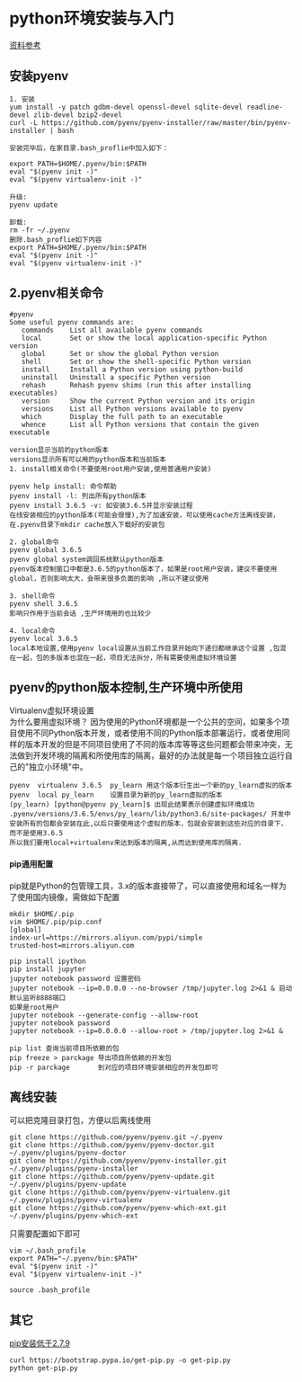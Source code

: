 # python环境安装与入门
[资料参考](https://github.com/pyenv/pyenv)  

## 安装pyenv
```
1. 安装
yum install -y patch gdbm-devel openssl-devel sqlite-devel readline-devel zlib-devel bzip2-devel
curl -L https://github.com/pyenv/pyenv-installer/raw/master/bin/pyenv-installer | bash
	
安装完毕后，在家目录.bash_proflie中加入如下：  

export PATH=$HOME/.pyenv/bin:$PATH
eval "$(pyenv init -)"
eval "$(pyenv virtualenv-init -)"

升级:
pyenv update

卸载:
rm -fr ~/.pyenv
删除.bash_proflie如下内容
export PATH=$HOME/.pyenv/bin:$PATH
eval "$(pyenv init -)"
eval "$(pyenv virtualenv-init -)"
```


## 2.pyenv相关命令
```
#pyenv
Some useful pyenv commands are:
   commands    List all available pyenv commands
   local       Set or show the local application-specific Python version
   global      Set or show the global Python version
   shell       Set or show the shell-specific Python version
   install     Install a Python version using python-build
   uninstall   Uninstall a specific Python version
   rehash      Rehash pyenv shims (run this after installing executables)
   version     Show the current Python version and its origin
   versions    List all Python versions available to pyenv
   which       Display the full path to an executable
   whence      List all Python versions that contain the given executable
   
version显示当前的python版本   
versions显示所有可以用的python版本和当前版本   
1. install相关命令(不要使用root用户安装,使用普通用户安装)

pyenv help install: 命令帮助
pyenv install -l: 列出所有python版本
pyenv install 3.6.5 -v: 如安装3.6.5并显示安装过程
在线安装相应的python版本(可能会很慢),为了加速安装，可以使用cache方法离线安装，在.pyenv目录下mkdir cache放入下载好的安装包

2. global命令
pyenv global 3.6.5
pyenv global system调回系统默认python版本
pyenv版本控制窗口中都是3.6.5的python版本了，如果是root用户安装，建议不要使用global，否则影响太大，会带来很多负面的影响 ,所以不建议使用

3. shell命令
pyenv shell 3.6.5
影响只作用于当前会话 ,生产环境用的也比较少

4. local命令
pyenv local 3.6.5
local本地设置,使用pyenv local设置从当前工作目录开始向下递归都继承这个设置 ,包混在一起，包的多版本也混在一起，项目无法拆分，所有需要使用虚拟环境设置
```	

## pyenv的python版本控制,生产环境中所使用

Virtualenv虚拟环境设置  
为什么要用虚拟环境？
因为使用的Python环境都是一个公共的空间，如果多个项目使用不同Python版本开发，或者使用不同的Python版本部署运行，或者使用同样的版本开发的但是不同项目使用了不同的版本库等等这些问题都会带来冲突，无法做到开发环境的隔离和所使用库的隔离，最好的办法就是每一个项目独立运行自己的"独立小环境"中。
```
pyenv  virtualenv 3.6.5  py_learn 用这个版本衍生出一个新的py_learn虚拟的版本
pyenv  local py_learn	 设置目录为新的py_learn虚拟的版本
(py_learn) [python@pyenv py_learn]$ 出现此结果表示创建虚拟环境成功
.pyenv/versions/3.6.5/envs/py_learn/lib/python3.6/site-packages/ 开发中安装所有的包都会安装在此,以后只要使用这个虚拟的版本，包就会安装到这些对应的目录下，而不是使用3.6.5
所以我们要用local+virtualenv来达到版本的隔离,从而达到使用库的隔离.
```  

	
	

	
#### pip通用配置

pip就是Python的包管理工具，3.x的版本直接带了，可以直接使用和域名一样为了使用国内镜像，需做如下配置

	mkdir $HOME/.pip
	vim $HOME/.pip/pip.conf
	[global]
	index-url=https://mirrors.aliyun.com/pypi/simple
	trusted-host=mirrors.aliyun.com

	pip install ipython 
	pip install jupyter 
	jupyter notebook password 设置密码
	jupyter notebook --ip=0.0.0.0 --no-browser /tmp/jupyter.log 2>&1 & 启动默认监听8888端口
	如果是root用户
	jupyter notebook --generate-config --allow-root
	jupyter notebook password 
	jupyter notebook --ip=0.0.0.0 --allow-root > /tmp/jupyter.log 2>&1 &
	
	pip list 查询当前项目所依赖的包
	pip freeze > parckage 导出项目所依赖的开发包
	pip -r parckage		  到对应的项目环境安装相应的开发包即可
	

## 离线安装

可以把克隆目录打包，方便以后离线使用   

	git clone https://github.com/pyenv/pyenv.git ~/.pyenv
	git clone https://github.com/pyenv/pyenv-doctor.git ~/.pyenv/plugins/pyenv-doctor
	git clone https://github.com/pyenv/pyenv-installer.git ~/.pyenv/plugins/pyenv-installer
	git clone https://github.com/pyenv/pyenv-update.git	~/.pyenv/plugins/pyenv-update
	git clone https://github.com/pyenv/pyenv-virtualenv.git	~/.pyenv/plugins/pyenv-virtualenv
	git clone https://github.com/pyenv/pyenv-which-ext.git	~/.pyenv/plugins/pyenv-which-ext
	
只需要配置如下即可   

	vim ~/.bash_profile
	export PATH="~/.pyenv/bin:$PATH"
	eval "$(pyenv init -)"
	eval "$(pyenv virtualenv-init -)"
	
	source .bash_profile
	
## 其它
[pip安装低于2.7.9](https://pypi.org/project/pip/)  

	curl https://bootstrap.pypa.io/get-pip.py -o get-pip.py
	python get-pip.py
	
